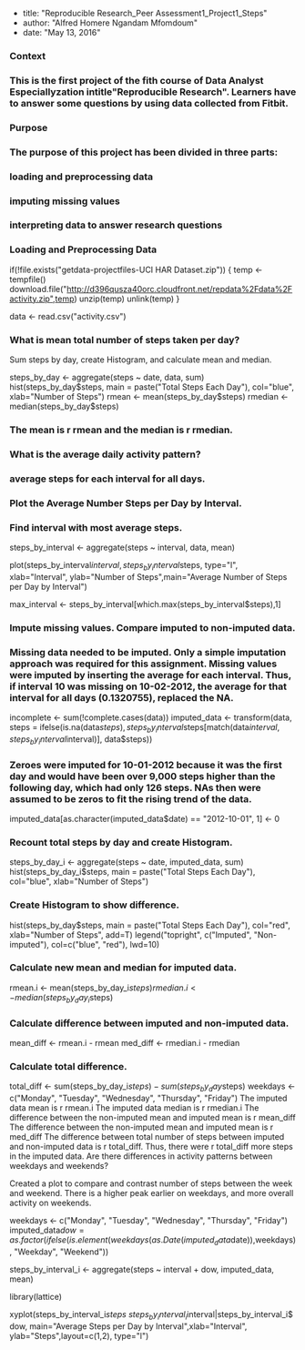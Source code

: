 
 * title: "Reproducible Research_Peer Assessment1_Project1_Steps"
 * author: "Alfred Homere Ngandam Mfomdoum"
 * date: "May 13, 2016"

### Context
  
### This is the first project of the fith course of Data Analyst Especiallyzation intitle"Reproducible Research". Learners have to answer some questions by using data collected from Fitbit.

### Purpose

### The purpose of this project has been divided in three parts:
  
### loading and preprocessing data
### imputing missing values
### interpreting data to answer research questions
### Loading and Preprocessing Data

if(!file.exists("getdata-projectfiles-UCI HAR Dataset.zip")) {
  temp <- tempfile()
  download.file("http://d396qusza40orc.cloudfront.net/repdata%2Fdata%2Factivity.zip",temp)
  unzip(temp)
  unlink(temp)
}

data <- read.csv("activity.csv")

### What is mean total number of steps taken per day?

 Sum steps by day, create Histogram, and calculate mean and median.

steps_by_day <- aggregate(steps ~ date, data, sum)
hist(steps_by_day$steps, main = paste("Total Steps Each Day"), col="blue", xlab="Number of Steps")
rmean <- mean(steps_by_day$steps)
rmedian <- median(steps_by_day$steps)
  
### The mean is r rmean and the median is r rmedian.

### What is the average daily activity pattern?

### average steps for each interval for all days.
### Plot the Average Number Steps per Day by Interval.
### Find interval with most average steps.

steps_by_interval <- aggregate(steps ~ interval, data, mean)

plot(steps_by_interval$interval,steps_by_interval$steps, type="l", xlab="Interval", ylab="Number of Steps",main="Average Number of Steps per Day by Interval")

max_interval <- steps_by_interval[which.max(steps_by_interval$steps),1]

### Impute missing values. Compare imputed to non-imputed data.

### Missing data needed to be imputed. Only a simple imputation approach was required for this assignment. Missing values were imputed by inserting the average for each interval. Thus, if interval 10 was missing on 10-02-2012, the average for that interval for all days (0.1320755), replaced the NA.

incomplete <- sum(!complete.cases(data))
imputed_data <- transform(data, steps = ifelse(is.na(data$steps), steps_by_interval$steps[match(data$interval, steps_by_interval$interval)], data$steps))

### Zeroes were imputed for 10-01-2012 because it was the first day and would have been over 9,000 steps higher than the following day, which had only 126 steps. NAs then were assumed to be zeros to fit the rising trend of the data.

imputed_data[as.character(imputed_data$date) == "2012-10-01", 1] <- 0

### Recount total steps by day and create Histogram.

steps_by_day_i <- aggregate(steps ~ date, imputed_data, sum)
hist(steps_by_day_i$steps, main = paste("Total Steps Each Day"), col="blue", xlab="Number of Steps")

### Create Histogram to show difference. 
hist(steps_by_day$steps, main = paste("Total Steps Each Day"), col="red", xlab="Number of Steps", add=T)
legend("topright", c("Imputed", "Non-imputed"), col=c("blue", "red"), lwd=10)

### Calculate new mean and median for imputed data.

rmean.i <- mean(steps_by_day_i$steps)
rmedian.i <- median(steps_by_day_i$steps)

### Calculate difference between imputed and non-imputed data.

mean_diff <- rmean.i - rmean
med_diff <- rmedian.i - rmedian

### Calculate total difference.

total_diff <- sum(steps_by_day_i$steps) - sum(steps_by_day$steps)
weekdays <- c("Monday", "Tuesday", "Wednesday", "Thursday", 
              "Friday")
 The imputed data mean is r rmean.i
 The imputed data median is r rmedian.i
 The difference between the non-imputed mean and imputed mean is r mean_diff
 The difference between the non-imputed mean and imputed mean is r med_diff
 The difference between total number of steps between imputed and non-imputed data is r total_diff. Thus, there were r total_diff more steps in the imputed data.
 Are there differences in activity patterns between weekdays and weekends?

 Created a plot to compare and contrast number of steps between the week and weekend. There is a higher peak earlier on weekdays, and more overall activity on weekends.

weekdays <- c("Monday", "Tuesday", "Wednesday", "Thursday", 
              "Friday")
imputed_data$dow = as.factor(ifelse(is.element(weekdays(as.Date(imputed_data$date)),weekdays), "Weekday", "Weekend"))

steps_by_interval_i <- aggregate(steps ~ interval + dow, imputed_data, mean)

library(lattice)

xyplot(steps_by_interval_i$steps ~ steps_by_interval_i$interval|steps_by_interval_i$dow, main="Average Steps per Day by Interval",xlab="Interval", ylab="Steps",layout=c(1,2), type="l")


 
